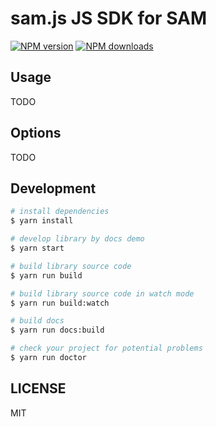 # sam.js JS SDK for SAM

[![NPM version](https://img.shields.io/npm/v/sam.js.svg?style=flat)](https://npmjs.org/package/sam.js)
[![NPM downloads](http://img.shields.io/npm/dm/sam.js.svg?style=flat)](https://npmjs.org/package/sam.js)

## Usage

TODO

## Options

TODO

## Development

```bash
# install dependencies
$ yarn install

# develop library by docs demo
$ yarn start

# build library source code
$ yarn run build

# build library source code in watch mode
$ yarn run build:watch

# build docs
$ yarn run docs:build

# check your project for potential problems
$ yarn run doctor
```

## LICENSE

MIT
